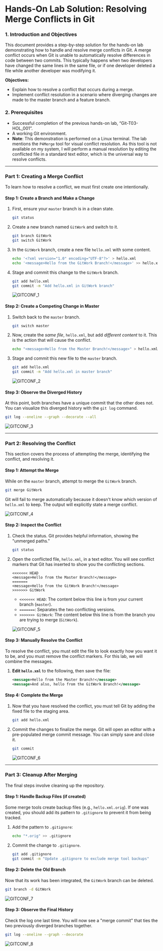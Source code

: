 # Hands-On Lab Solution: Resolving Merge Conflicts in Git

### **1. Introduction and Objectives**

This document provides a step-by-step solution for the hands-on lab demonstrating how to handle and resolve merge conflicts in Git. A merge conflict occurs when Git is unable to automatically resolve differences in code between two commits. This typically happens when two developers have changed the same lines in the same file, or if one developer deleted a file while another developer was modifying it.

**Objectives:**
* Explain how to resolve a conflict that occurs during a merge.
* Implement conflict resolution in a scenario where diverging changes are made to the master branch and a feature branch.

### **2. Prerequisites**
* Successful completion of the previous hands-on lab, “Git-T03-HOL_001”.
* A working Git environment.
* **Note**: This demonstration is performed on a Linux terminal. The lab mentions the `P4Merge` tool for visual conflict resolution. As this tool is not available on my system, I will perform a manual resolution by editing the conflicted file in a standard text editor, which is the universal way to resolve conflicts.

---

### **Part 1: Creating a Merge Conflict**

To learn how to resolve a conflict, we must first create one intentionally.

#### **Step 1: Create a Branch and Make a Change**

1.  First, ensure your `master` branch is in a clean state.
    ```bash
    git status
    ```
2.  Create a new branch named `GitWork` and switch to it.
    ```bash
    git branch GitWork
    git switch GitWork
    ```
3.  In the `GitWork` branch, create a new file `hello.xml` with some content.
    ```bash
    echo '<?xml version="1.0" encoding="UTF-8"?>' > hello.xml
    echo '<message>Hello from the GitWork Branch!</message>' >> hello.xml 
    ```
4.  Stage and commit this change to the `GitWork` branch.
    ```bash
    git add hello.xml
    git commit -m "Add hello.xml in GitWork branch"
    ```
    ![GITCONF_1](Output/GitConf_1.png)

#### **Step 2: Create a Competing Change in Master**

1.  Switch back to the `master` branch.
    ```bash
    git switch master
    ```
2.  Now, create the *same file*, `hello.xml`, but add *different content* to it. This is the action that will cause the conflict.
    ```bash
    echo "<message>Hello from the Master Branch!</message>" > hello.xml
    ```
3.  Stage and commit this new file to the `master` branch.
    ```bash
    git add hello.xml
    git commit -m "Add hello.xml in master branch"
    ```
    ![GITCONF_2](Output/GitConf_2.png)

#### **Step 3: Observe the Diverged History**

At this point, both branches have a unique commit that the other does not. You can visualize this diverged history with the `git log` command.

```bash
git log --oneline --graph --decorate --all
````
![GITCONF_3](Output/GitConf_3.png)

-----

### **Part 2: Resolving the Conflict**

This section covers the process of attempting the merge, identifying the conflict, and resolving it.

#### **Step 1: Attempt the Merge**

While on the `master` branch, attempt to merge the `GitWork` branch.

```bash
git merge GitWork
```

Git will fail to merge automatically because it doesn't know which version of `hello.xml` to keep. The output will explicitly state a merge conflict.

![GITCONF_4](Output/GitConf_4.png)

#### **Step 2: Inspect the Conflict**

1.  Check the status. Git provides helpful information, showing the "unmerged paths."

    ```bash
    git status
    ```

2.  Open the conflicted file, `hello.xml`, in a text editor. You will see conflict markers that Git has inserted to show you the conflicting sections.

    ```
    <<<<<<< HEAD
    <message>Hello from the Master Branch!</message>
    =======
    <message>Hello from the GitWork Branch!</message>
    >>>>>>> GitWork
    ```

      * `<<<<<<< HEAD`: The content below this line is from your current branch (`master`).
      * `=======`: Separates the two conflicting versions.
      * `>>>>>>> GitWork`: The content below this line is from the branch you are trying to merge (`GitWork`).

    ![GITCONF_5](Output/GitConf_5.png)

#### **Step 3: Manually Resolve the Conflict**

To resolve the conflict, you must edit the file to look exactly how you want it to be, and you must remove the conflict markers. For this lab, we will combine the messages.

1.  **Edit `hello.xml`** to the following, then save the file:
    ```xml
    <message>Hello from the Master Branch!</message>
    <message>And also, hello from the GitWork Branch!</message>
    ```

#### **Step 4: Complete the Merge**

1.  Now that you have resolved the conflict, you must tell Git by adding the fixed file to the staging area.
    ```bash
    git add hello.xml
    ```
2.  Commit the changes to finalize the merge. Git will open an editor with a pre-populated merge commit message. You can simply save and close it.
    ```bash
    git commit
    ```
    ![GITCONF_6](Output/GitConf_6.png)

-----

### **Part 3: Cleanup After Merging**

The final steps involve cleaning up the repository.

#### **Step 1: Handle Backup Files (if created)**

Some merge tools create backup files (e.g., `hello.xml.orig`). If one was created, you should add its pattern to `.gitignore` to prevent it from being tracked.

1.  Add the pattern to `.gitignore`:
    ```bash
    echo "*.orig" >> .gitignore
    ```
2.  Commit the change to `.gitignore`.
    ```bash
    git add .gitignore
    git commit -m "Update .gitignore to exclude merge tool backups"
    ```

#### **Step 2: Delete the Old Branch**

Now that its work has been integrated, the `GitWork` branch can be deleted.

```bash
git branch -d GitWork
```
![GITCONF_7](Output/GitConf_7.png)

#### **Step 3: Observe the Final History**

Check the log one last time. You will now see a "merge commit" that ties the two previously diverged branches together.

```bash
git log --oneline --graph --decorate
```
![GITCONF_8](Output/GitConf_8.png)